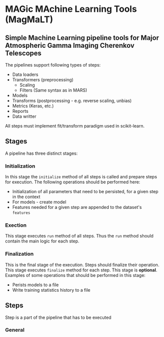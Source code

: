 # MAGic MAchine Learning Tools (MagMaLT)

## Simple Machine Learning pipeline tools for Major Atmospheric Gamma Imaging Cherenkov Telescopes

The pipelines support following types of steps:

- Data loaders
- Transformers (preprocessing)
  - Scaling
  - Filters (Same syntax as in MARS)
- Models
- Transforms (postprocessing - e.g. reverse scaling, unbias)
- Metrics (Keras, etc.)
- Reports
- Data writter

All steps must implement fit/transform paradigm used in scikit-learn.

## Stages

A pipeline has three distinct stages:

### Initialization

In this stage the `initialize` method of all steps is called and prepare steps for execution.
The following operations should be performed here:

- Initialization of all parameters that need to be persisted, for a given step in the context
- For models - create model
- Features needed for a given step are appended to the dataset's `features`

### Exection

This stage executes `run` method of all steps.
Thus the `run` method should contain the main logic for each step.

### Finalization

This is the final stage of the execution. Steps should finalize their operation.
This stage executes `finalize` method for each step. This stage is **optional**.
Examples of some operations that should be performed in this stage:

- Perists models to a file
- Write training statistics history to a file

## Steps

Step is a part of the pipeline that has to be executed

### General
